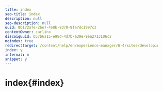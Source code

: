 ```yaml
---
title: index
seo-title: index
description: null
seo-description: null
uuid: 0b172afe-2be7-468b-8378-8fe7dc1997c3
contentOwner: carlino
discoiquuid: b57b6a15-e98d-4d7b-a39e-9ea2713106c2
noindex: true
redirecttarget: /content/help/en/experience-manager/6-4/sites/developing/using/reference-materials
index: y
internal: n
snippet: y
---
```


# index{#index}

